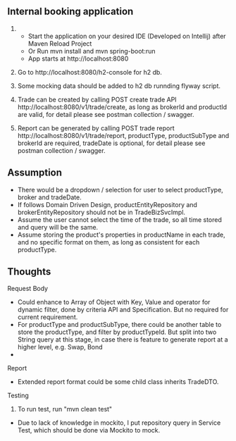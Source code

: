 Internal booking application
-
1. - Start the application on your desired IDE (Developed on Intellij) after Maven Reload Project
    - Or Run mvn install and mvn spring-boot:run
    - App starts at http://localhost:8080

2. Go to http://localhost:8080/h2-console for h2 db.

3. Some mocking data should be added to h2 db runnding flyway script.
4. Trade can be created by calling POST create trade API http://localhost:8080/v1/trade/create, as long as brokerId and productId are valid, for detail please see postman collection / swagger.
5. Report can be generated by calling POST trade report http://localhost:8080/v1/trade/report, productType, productSubType and brokerId are required, tradeDate is optional, for detail please see postman collection / swagger.



Assumption 
-

- There would be a dropdown / selection for user to select productType, broker and tradeDate.
- If follows Domain Driven Design, productEntityRepository and brokerEntityRepository should not be in TradeBizSvcImpl.
- Assume the user cannot select the time of the trade, so all time stored and query will be the same.
- Assume storing the product's properties in productName in each trade, and no specific format on them, as long as consistent for each productType. 

Thoughts
- 
Request Body
- Could enhance to Array of Object with Key, Value and operator for dynamic filter, done by criteria API and Specification. But no required for current requirement.
- For productType and productSubType, there could be another table to store the productType, and filter by productTypeId. But split into two String query at this stage, in case there is feature to generate report at a higher level, e.g. Swap, Bond
-
Report
- Extended report format could be some child class inherits TradeDTO.  

Testing
1. To run test, run "mvn clean test"
- Due to lack of knowledge in mockito, I put repository query in Service Test, which should be done via Mockito to mock.